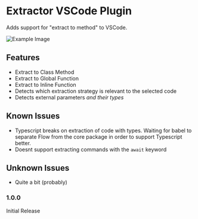# Extractor VSCode Plugin

Adds support for "extract to method" to VSCode.

![Example Image](https://file-zvwanozdyl.now.sh/extract.gif)

## Features

- Extract to Class Method
- Extract to Global Function
- Extract to Inline Function
- Detects which extraction strategy is relevant to the selected code
- Detects external parameters *and their types*

## Known Issues

- Typescript breaks on extraction of code with types. Waiting for babel to separate Flow from the core package in order to support Typescript better.
- Doesnt support extracting commands with the `await` keyword

## Unknown Issues
- Quite a bit (probably)

### 1.0.0

Initial Release